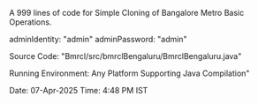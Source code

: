 A 999 lines of code for Simple Cloning of Bangalore Metro Basic Operations.

adminIdentity: "admin"
adminPassword: "admin"

Source Code: "Bmrcl/src/bmrclBengaluru/BmrclBengaluru.java"

Running Environment: Any Platform Supporting Java Compilation"

Date: 07-Apr-2025
Time: 4:48 PM IST

